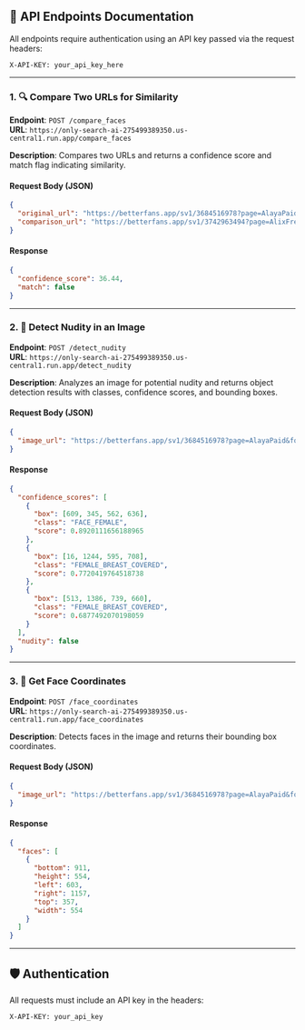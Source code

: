 ## 📱 API Endpoints Documentation

All endpoints require authentication using an API key passed via the request headers:

```http
X-API-KEY: your_api_key_here
```

---

### 1. 🔍 Compare Two URLs for Similarity

**Endpoint**: `POST /compare_faces`  
**URL**: `https://only-search-ai-275499389350.us-central1.run.app/compare_faces`

**Description**: Compares two URLs and returns a confidence score and match flag indicating similarity.

#### Request Body (JSON)
```json
{
  "original_url": "https://betterfans.app/sv1/3684516978?page=AlayaPaid&folder=SEXT4(Day)PinkBows&amp;Hearts",
  "comparison_url": "https://betterfans.app/sv1/3742963494?page=AlixFree&folder=Sext1-(Day)MidnightBlueLaceLingerie"
}
```

#### Response
```json
{
  "confidence_score": 36.44,
  "match": false
}
```

---

### 2. 🚫 Detect Nudity in an Image

**Endpoint**: `POST /detect_nudity`  
**URL**: `https://only-search-ai-275499389350.us-central1.run.app/detect_nudity`

**Description**: Analyzes an image for potential nudity and returns object detection results with classes, confidence scores, and bounding boxes.

#### Request Body (JSON)
```json
{
  "image_url": "https://betterfans.app/sv1/3684516978?page=AlayaPaid&folder=SEXT4(Day)PinkBows&amp;Hearts"
}
```

#### Response
```json
{
  "confidence_scores": [
    {
      "box": [609, 345, 562, 636],
      "class": "FACE_FEMALE",
      "score": 0.8920111656188965
    },
    {
      "box": [16, 1244, 595, 708],
      "class": "FEMALE_BREAST_COVERED",
      "score": 0.7720419764518738
    },
    {
      "box": [513, 1386, 739, 660],
      "class": "FEMALE_BREAST_COVERED",
      "score": 0.6877492070198059
    }
  ],
  "nudity": false
}
```

---

### 3. 🧐 Get Face Coordinates

**Endpoint**: `POST /face_coordinates`  
**URL**: `https://only-search-ai-275499389350.us-central1.run.app/face_coordinates`

**Description**: Detects faces in the image and returns their bounding box coordinates.

#### Request Body (JSON)
```json
{
  "image_url": "https://betterfans.app/sv1/3684516978?page=AlayaPaid&folder=SEXT4(Day)PinkBows&amp;Hearts"
}
```

#### Response
```json
{
  "faces": [
    {
      "bottom": 911,
      "height": 554,
      "left": 603,
      "right": 1157,
      "top": 357,
      "width": 554
    }
  ]
}
```

---

## 🛡️ Authentication

All requests must include an API key in the headers:

```http
X-API-KEY: your_api_key
```
